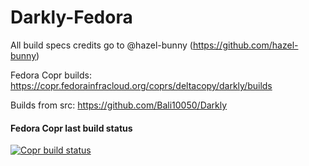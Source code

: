 # Darkly-Fedora

All build specs credits go to @hazel-bunny (https://github.com/hazel-bunny)

Fedora Copr builds: <https://copr.fedorainfracloud.org/coprs/deltacopy/darkly/builds>

Builds from src: https://github.com/Bali10050/Darkly


#### Fedora Copr last build status

[![Copr build status](https://copr.fedorainfracloud.org/coprs/deltacopy/darkly/package/darkly/status_image/last_build.png)](https://copr.fedorainfracloud.org/coprs/deltacopy/darkly/package/darkly/)
